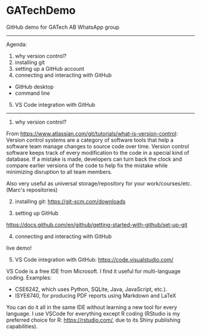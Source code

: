 # GATechDemo
GitHub demo for GATech AB WhatsApp group

---------------------------
Agenda: 
1) why version control?
2) installing git 
3) setting up a GitHub account
4) connecting and interacting with GitHub
  - GitHub desktop
  - command line
5) VS Code integration with GitHub
---------------------------
1) why version control?

From https://www.atlassian.com/git/tutorials/what-is-version-control:  
Version control systems are a category of software tools that help a software team manage changes to source code over time. Version control software keeps track of every modification to the code in a special kind of database. If a mistake is made, developers can turn back the clock and compare earlier versions of the code to help fix the mistake while minimizing disruption to all team members.

Also very useful as universal storage/repository for your work/courses/etc. (Marc's repositories)

2) installing git: https://git-scm.com/downloads

3) setting up GitHub

https://docs.github.com/en/github/getting-started-with-github/set-up-git

4) connecting and interacting with GitHub 

live demo!

5) VS Code integration with GitHub: https://code.visualstudio.com/  

VS Code is a free IDE from Microsoft. I find it useful for multi-language coding. Examples:
- CSE6242, which uses Python, SQLite, Java, JavaScript, etc.). 
- ISYE6740, for producing PDF reports using Markdown and LaTeX

You can do it all in the same IDE without learning a new tool for every language. I use VSCode for everything except R coding (RStudio is my preferred choice for R: https://rstudio.com/, due to its Shiny publishing capabilities).
